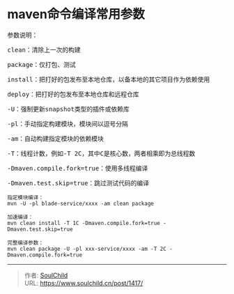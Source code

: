 # maven命令编译常用参数

<!--more-->
<span style="font-family: terminal, monaco, monospace;">参数说明：</span>

<span style="font-family: terminal, monaco, monospace;">clean：清除上一次的构建</span>

<span style="font-family: terminal, monaco, monospace;">package：仅打包、测试</span>

<span style="font-family: terminal, monaco, monospace;">install：把打好的包发布至本地仓库，以备本地的其它项目作为依赖使用</span>

<span style="font-family: terminal, monaco, monospace;">deploy：把打好的包发布至本地仓库和远程仓库</span>

<span style="font-family: terminal, monaco, monospace;">-U：强制更新snapshot类型的插件或依赖库</span>

<span style="font-family: terminal, monaco, monospace;">-pl：手动指定构建模块，模块间以逗号分隔</span>

<span style="font-family: terminal, monaco, monospace;">-am：自动构建指定模块的依赖模块</span>

<span style="font-family: terminal, monaco, monospace;">-T：线程计数，例如-T 2C，其中C是核心数，两者相乘即为总线程数</span>

<span style="font-family: terminal, monaco, monospace;">-Dmaven.compile.fork=true：使用多线程编译</span>

<span style="font-family: terminal, monaco, monospace;">-Dmaven.test.skip=true：跳过测试代码的编译</span>
<pre class="line-numbers" data-line="1" data-start="1"><code class="language-bash">指定模块编译：
mvn -U -pl blade-service/xxxx -am clean package

加速编译：
mvn clean install -T 1C -Dmaven.compile.fork=true -Dmaven.test.skip=true

完整编译参数：
mvn clean package -U -pl xxx-service/xxxx -am -T 2C -Dmaven.compile.fork=true</code></pre>


---

> 作者: [SoulChild](https://www.soulchild.cn)  
> URL: https://www.soulchild.cn/post/1417/  

